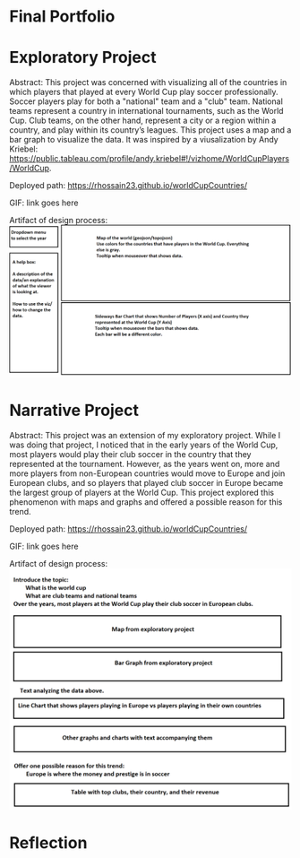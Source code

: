 # Final Portfolio

# Exploratory Project

Abstract: This project was concerned with visualizing all of the countries in which players that played at every World Cup play soccer professionally. Soccer players play for both a "national" team and a "club" team. National teams represent a country in international tournaments, such as the World Cup. Club teams, on the other hand, represent a city or a region within a country, and play within its country’s leagues. This project uses a map and a bar graph to visualize the data. It was inspired by a viusalization by Andy Kriebel: https://public.tableau.com/profile/andy.kriebel#!/vizhome/WorldCupPlayers/WorldCup.

Deployed path: https://rhossain23.github.io/worldCupCountries/

GIF: link goes here

Artifact of design process: 
![](exploratorySketch.png)

# Narrative Project

Abstract: This project was an extension of my exploratory project. While I was doing that project, I noticed that in the early years of the World Cup, most players would play their club soccer in the country that they represented at the tournament. However, as the years went on, more and more players from non-European countries would move to Europe and join European clubs, and so players that played club soccer in Europe became the largest group of players at the World Cup. This project explored this phenomenon with maps and graphs and offered a possible reason for this trend. 

Deployed path: https://rhossain23.github.io/worldCupCountries/

GIF: link goes here

Artifact of design process: 
![](narrativeSketch.png)

# Reflection
